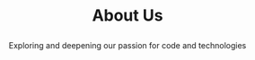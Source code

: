 <html>
  <head>
    <h1> 
      <p align="center"> 
        <strong> About Us </strong>
      </p>
    </h1>
      <p align="center"> 
        Exploring and deepening our passion for code and technologies
      </p>   
  </head>
  <body>
 
</html>
